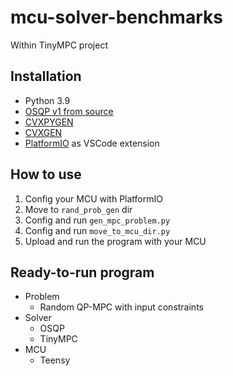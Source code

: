 # mcu-solver-benchmarks

Within TinyMPC project

## Installation

* Python 3.9
* [OSQP v1 from source](https://github.com/osqp/osqp)
* [CVXPYGEN](https://github.com/cvxgrp/cvxpygen)
* [CVXGEN](https://cvxgen.com/docs/index.html)
* [PlatformIO](https://platformio.org/) as VSCode extension

## How to use

1. Config your MCU with PlatformIO
2. Move to `rand_prob_gen` dir
3. Config and run `gen_mpc_problem.py`
4. Config and run `move_to_mcu_dir.py`
5. Upload and run the program with your MCU

## Ready-to-run program

* Problem
  * Random QP-MPC with input constraints
* Solver
  * OSQP
  * TinyMPC
* MCU
  * Teensy
